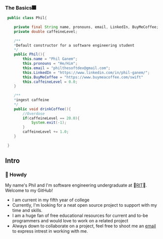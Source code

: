 ### The Basics🎆
```java
 public class Phil{
 	
	private final String name, pronouns, email, LinkedIn, BuyMeCoffee;
	private double caffeineLevel; 
	
 	/**
	*Default constructor for a software engineering student
	*/
	public Phil(){
 		this.name = "Phil Ganem";
		this.pronouns = "He/Him";
		this.email = "philthesoftdev@gmail.com";
		this.LinkedIn = "https://www.linkedin.com/in/phil-ganem/";
 		this.BuyMeCoffee = "https://www.buymeacoffee.com/swift"
		this.caffeineLevel = 0.0;
	}
	
	/**
	*ingest caffeine
	*/
	public void drinkCoffee(){
		//Overdose
		if(caffeineLevel == 20.0){
			System.exit(-1);
		}
		caffeineLevel += 1.0;
	}
	
 }
 ```
## Intro
### 🤠 Howdy 
My name's Phil and I'm software engineering undergraduate at 🐯<a href="https://www.rit.edu/">RIT</a>🐯. Welcome to my GitHub!
- I am current in my fifth year of college
- Currently, I'm looking for a neat open source project to support with my time and skills.
- I am a huge fan of free educational resources for current and to-be programmers and would love to work on a related project
- Always down to collaborate on a project, feel free to shoot me an <a href="mailto:philthesoftdev@gmail.com">email</a> to express intrest in working with me.

<!--
**SwiftWindz/SwiftWindz** is a ✨ _special_ ✨ repository because its `README.md` (this file) appears on your GitHub profile.
